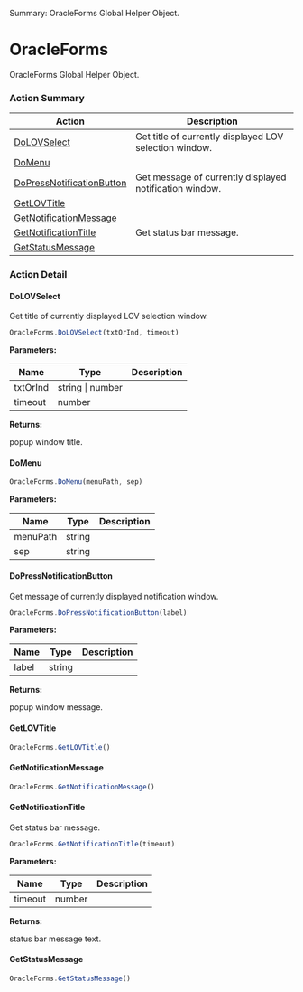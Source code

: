 Summary: OracleForms Global Helper Object.

# OracleForms

OracleForms Global Helper Object.






<!-- ============================== property summary ========================== -->

  
<!-- ============================== action summary ========================== -->



### Action Summary

|  **Action** | **Description** | 
| ----------- | --------------- |
|  [DoLOVSelect](#dolovselect) | Get title of currently displayed LOV selection window. |
|  [DoMenu](#domenu) |  |
|  [DoPressNotificationButton](#dopressnotificationbutton) | Get message of currently displayed notification window. |
|  [GetLOVTitle](#getlovtitle) |  |
|  [GetNotificationMessage](#getnotificationmessage) |  |
|  [GetNotificationTitle](#getnotificationtitle) | Get status bar message. |
|  [GetStatusMessage](#getstatusmessage) |  |




<!-- ============================== property detail ========================== -->
  
  
<!-- ============================== action detail ========================== -->
  
### Action Detail
    
<a name="DoLOVSelect"></a>    
#### DoLOVSelect

Get title of currently displayed LOV selection window.

```javascript
OracleForms.DoLOVSelect(txtOrInd, timeout)
```


**Parameters:**

|  **Name** | **Type** | **Description** |
| ---------- | -------- | --------------- |
| txtOrInd | string \| number |   |
| timeout | number |   |




**Returns:**

popup window title.



<a name="see.also.oracleforms.dolovselect"></a>

<a name="DoMenu"></a>    
#### DoMenu



```javascript
OracleForms.DoMenu(menuPath, sep)
```


**Parameters:**

|  **Name** | **Type** | **Description** |
| ---------- | -------- | --------------- |
| menuPath | string |   |
| sep | string |   |





<a name="see.also.oracleforms.domenu"></a>

<a name="DoPressNotificationButton"></a>    
#### DoPressNotificationButton

Get message of currently displayed notification window.

```javascript
OracleForms.DoPressNotificationButton(label)
```


**Parameters:**

|  **Name** | **Type** | **Description** |
| ---------- | -------- | --------------- |
| label | string |   |




**Returns:**

popup window message.



<a name="see.also.oracleforms.dopressnotificationbutton"></a>

<a name="GetLOVTitle"></a>    
#### GetLOVTitle



```javascript
OracleForms.GetLOVTitle()
```





<a name="see.also.oracleforms.getlovtitle"></a>

<a name="GetNotificationMessage"></a>    
#### GetNotificationMessage



```javascript
OracleForms.GetNotificationMessage()
```





<a name="see.also.oracleforms.getnotificationmessage"></a>

<a name="GetNotificationTitle"></a>    
#### GetNotificationTitle

Get status bar message.

```javascript
OracleForms.GetNotificationTitle(timeout)
```


**Parameters:**

|  **Name** | **Type** | **Description** |
| ---------- | -------- | --------------- |
| timeout | number |   |




**Returns:**

status bar message text.



<a name="see.also.oracleforms.getnotificationtitle"></a>

<a name="GetStatusMessage"></a>    
#### GetStatusMessage



```javascript
OracleForms.GetStatusMessage()
```





<a name="see.also.oracleforms.getstatusmessage"></a>

  

